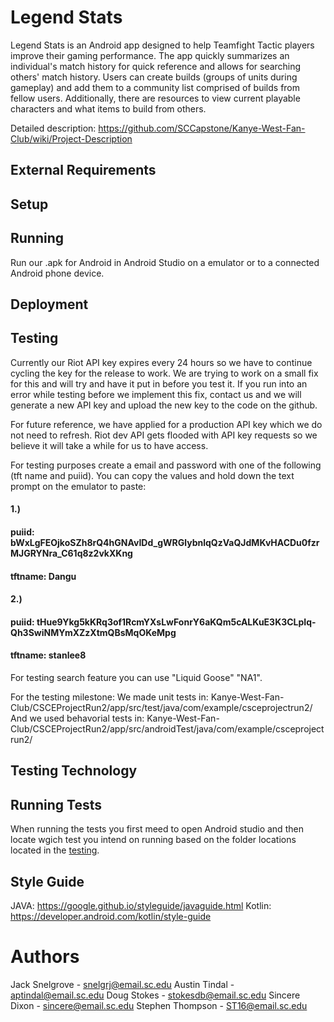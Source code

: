# Legend Stats

Legend Stats is an Android app designed to help Teamfight Tactic players improve their gaming performance. The app quickly summarizes an individual's match history for quick reference and allows for searching others' match history. Users can create builds (groups of units during gameplay) and add them to a community list comprised of builds from fellow users. Additionally, there are resources to view current playable characters and what items to build from others.

Detailed description: https://github.com/SCCapstone/Kanye-West-Fan-Club/wiki/Project-Description

## External Requirements

## Setup

## Running
Run our .apk for Android in Android Studio on a emulator or to a connected Android phone device.

## Deployment

## Testing
Currently our Riot API key expires every 24 hours so we have to continue cycling the key for the release to work.
We are trying to work on a small fix for this and will try and have it put in before you test it. If you run into
an error while testing before we implement this fix, contact us and we will generate a new API key and upload the 
new key to the code on the github.

For future reference, we have applied for a production API key which we do not need to refresh. Riot dev API
gets flooded with API key requests so we believe it will take a while for us to have access.

For testing purposes create a email and password with one of the following (tft name and puiid). You can copy the values and hold down the text prompt on the emulator to paste:
  #### 1.)
  #### puiid: bWxLgFEOjkoSZh8rQ4hGNAvIDd_gWRGlybnlqQzVaQJdMKvHACDu0fzrMJGRYNra_C61q8z2vkXKng
  #### tftname: Dangu
  #### 2.)
  #### puiid: tHue9Ykg5kKRq3of1RcmYXsLwFonrY6aKQm5cALKuE3K3CLpIq-Qh3SwiNMYmXZzXtmQBsMqOKeMpg
  #### tftname: stanlee8
      
For testing search feature you can use "Liquid Goose" "NA1".

For the testing milestone: 
We made unit tests in:
Kanye-West-Fan-Club/CSCEProjectRun2/app/src/test/java/com/example/csceprojectrun2/ 
And we used behavorial tests in:
Kanye-West-Fan-Club/CSCEProjectRun2/app/src/androidTest/java/com/example/csceprojectrun2/

## Testing Technology

## Running Tests

When running the tests you first meed to open Android studio and then locate wgich test you intend on running based on the folder locations located in the [testing](https://github.com/SCCapstone/Kanye-West-Fan-Club/tree/Stephen-Thompson#testing).

## Style Guide
JAVA: https://google.github.io/styleguide/javaguide.html
Kotlin: https://developer.android.com/kotlin/style-guide

# Authors
Jack Snelgrove - snelgrj@email.sc.edu
Austin Tindal - aptindal@email.sc.edu
Doug Stokes - stokesdb@email.sc.edu
Sincere Dixon - sincere@email.sc.edu
Stephen Thompson - ST16@email.sc.edu


